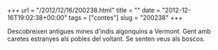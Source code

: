 +++
url = "/2012/12/16/200238.html"
title = ""
date = "2012-12-16T19:02:38+00:00"
tags = ["contes"]
slug = "200238"
+++

Descobreixen antigues mines d'indis algonquins a Vermont. Gent amb caretes estranyes als pobles del voltant. Se senten veus als boscos.
